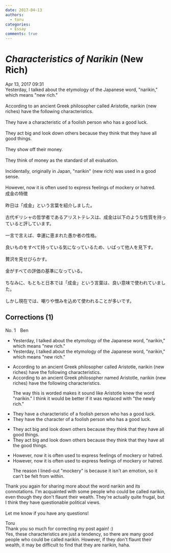 ```yaml
---
date: 2017-04-13
authors:
  - toru
categories:
  - Essay
comments: true
---
```


# <strong><em>Characteristics of Narikin</strong></em> (New Rich)
<div class="date">Apr 13, 2017 09:31</div>
<div id="post"><div id="body_show_ori">
Yesterday, I talked about the etymology of the Japanese word, "narikin," which means "new rich."<br/><br/>According to an ancient Greek philosopher called Aristotle, narikin (new riches) have the following characteristics.<br/><br/>They have a characteristic of a foolish person who has a good luck.<br/><br/>They act big and look down others because they think that they have all good things.<br/><br/>They show off their money.<br/><br/>They think of money as the standard of all evaluation.<br/><br/>Incidentally, originally in Japan, "narikin" (new rich) was used in a good sense.<br/><br/>However, now it is often used to express feelings of mockery or hatred.
</div></div>

<!-- more -->

<div id="post_ja"><div id="body_show_mo">
成金の特徴<br/><br/>昨日は「成金」という言葉を紹介しました。<br/><br/>古代ギリシャの哲学者であるアリストテレスは、成金は以下のような性質を持っていると評しています。<br/><br/>一言で言えば、幸運に恵まれた愚か者の性格。<br/><br/>良いものをすべて持っている気になっているため、いばって他人を見下す。<br/><br/>贅沢を見せびらかす。<br/><br/>金がすべての評価の基準になっている。<br/><br/>ちなみに、もともと日本では「成金」という言葉は、良い意味で使われていました。<br/><br/>しかし現在では、嘲りや憎みを込めて使われることが多いです。
</div></div>

## Corrections (1)
<div id="block"><div class="first_name"> No. 1　<span class="just_name">Ben</span></div><div id="block2">
<ul class="correction_field">
<li class="incorrect">Yesterday, I talked about the etymology of the Japanese word, "narikin," which means "new rich."</li>
<li class="corrected correct">
Yesterday, I talked about the etymology of the Japanese word<span class="sline"><span class="f_red"><span class="f_bold">,</span></span></span> "narikin," which means "new rich."
</li>
</ul>
<ul class="correction_field">
<li class="incorrect">According to an ancient Greek philosopher called Aristotle, narikin (new riches) have the following characteristics.</li>
<li class="corrected correct">
According to an ancient Greek philosopher <span class="f_blue"><span class="f_bold">named </span></span>Aristotle, narikin (new rich<span class="sline"><span class="f_red"><span class="f_bold">es</span></span></span>) have the following characteristics.
<p class="correction_comment">The way this is worded makes it sound like Aristotle knew the word "narikin." I think it would be better if it was replaced with "the newly rich."</p>
</li>
</ul>
<ul class="correction_field">
<li class="incorrect">They have a characteristic of a foolish person who has a good luck.</li>
<li class="corrected correct">
They have <span class="f_blue"><span class="f_bold">the character</span></span> of a foolish person who has a good luck.
</li>
</ul>
<ul class="correction_field">
<li class="incorrect">They act big and look down others because they think that they have all good things.</li>
<li class="corrected correct">
They act big and look down others because they think that they have all <span class="f_blue"><span class="f_bold">the </span></span>good things.
</li>
</ul>
<ul class="correction_field">
<li class="incorrect">However, now it is often used to express feelings of mockery or hatred.</li>
<li class="corrected correct">
However, now it is often used to express feelings of <span class="sline">mockery or</span> hatred.
<p class="correction_comment">The reason I lined-out "mockery" is because it isn't an emotion, so it can't be felt from within.</p>
</li>
</ul>
<p class="comment_small">
 Thank you again for sharing more about the word narikin and its connotations. I'm acquainted with some people who could be called narikin, even though they don't flaunt their wealth. They're actually quite frugal, but I think they have questionable political views.
 <br/>
 <br/>
 Let me know if you have any questions!
</p>

</div><div class="name"><span class="just_name">Toru</span><br>
Thank you so much for correcting my post again! :)<br/>Yes, these characteristics are just a tendency, so there are many good people who could be called narikin. However, if they don't flaunt their wealth, it may be difficult to find that they are narikin, haha.
</div>
</div>
